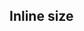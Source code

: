 ## Inline size


<!-- <values.inlineSize> -->
<!-- </values.inlineSize> -->


<!-- <variants.inlineSize> -->
<!-- </variants.inlineSize> -->
